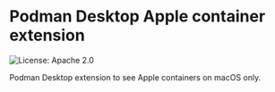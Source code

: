 # Podman Desktop Apple container extension

![License: Apache 2.0](https://img.shields.io/badge/license-Apache%202.0-blue)

Podman Desktop extension to see Apple containers on macOS only.
